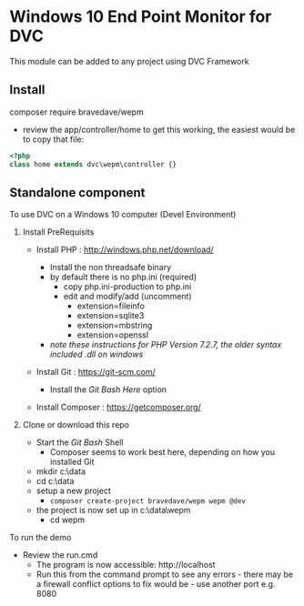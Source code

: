 # Windows 10 End Point Monitor for DVC

This module can be added to any project using DVC Framework

## Install
  composer require bravedave/wepm

  * review the app/controller/home to get this working, the easiest would be to copy that file:

```php
<?php
class home extends dvc\wepm\controller {}

```

## Standalone component
To use DVC on a Windows 10 computer (Devel Environment)
1. Install PreRequisits
   * Install PHP : http://windows.php.net/download/
      * Install the non threadsafe binary
      * by default there is no php.ini (required)
        * copy php.ini-production to php.ini
        * edit and modify/add (uncomment)
          * extension=fileinfo
          * extension=sqlite3
          * extension=mbstring
          * extension=openssl
      * *note these instructions for PHP Version 7.2.7, the older syntax included .dll on windows*

   * Install Git : https://git-scm.com/
     * Install the *Git Bash Here* option
   * Install Composer : https://getcomposer.org/

1. Clone or download this repo
   * Start the *Git Bash* Shell
     * Composer seems to work best here, depending on how you installed Git
   * mkdir c:\data
   * cd c:\data
   * setup a new project
     * `composer create-project bravedave/wepm wepm @dev`
   * the project is now set up in c:\data\wepm
     * cd wepm

To run the demo
   * Review the run.cmd
     * The program is now accessible: http://localhost
     * Run this from the command prompt to see any errors - there may be a firewall
       conflict options to fix would be - use another port e.g. 8080
